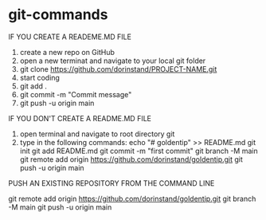 # git-commands

IF YOU CREATE A READEME.MD FILE

1. create a new repo on GitHub
2. open a new terminat and navigate to your local git folder
3. git clone https://github.com/dorinstand/PROJECT-NAME.git
4. start coding
5. git add .
6. git commit -m "Commit message"
7. git push -u origin main




IF YOU DON'T CREATE A README.MD FILE

1. open terminal and navigate to root directory git
2. type in the following commands:
echo "# goldentip" >> README.md
git init
git add README.md
git commit -m "first commit"
git branch -M main
git remote add origin https://github.com/dorinstand/goldentip.git
git push -u origin main




PUSH AN EXISTING REPOSITORY FROM THE COMMAND LINE

git remote add origin https://github.com/dorinstand/goldentip.git
git branch -M main
git push -u origin main
